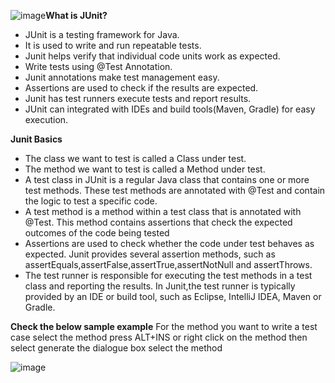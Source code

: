 ![image](https://github.com/user-attachments/assets/790278db-0dd5-4fb0-b2fb-9a1ef56432a7)**What is JUnit?**
  - JUnit is a testing framework for Java.<br />
  - It is used to write and run repeatable tests.<br />
  - Junit helps verify that individual code units work as expected.<br />
  - Write tests using @Test Annotation.<br />
  - Junit annotations make test management easy.<br />
  - Assertions are used to check if the results are expected.<br />
  - Junit has test runners execute tests and report results.<br />
  - JUnit can integrated with IDEs and build tools(Maven, Gradle) for easy execution.<br />

**Junit Basics**
- The class we want to test is called a Class under test.
- The method we want to test is called a Method under test.
- A test class in JUnit is a regular Java class that contains one or more test methods. These test methods are annotated with @Test and contain the 
  logic to test a specific code.
- A test method is a method within a test class that is annotated with @Test. This method contains assertions that check the expected outcomes of the 
  code being tested
- Assertions are used to check whether the code under test behaves as expected. Junit provides several assertion methods, such as 
  assertEquals,assertFalse,assertTrue,assertNotNull and assertThrows.
- The test runner is responsible for executing the test methods in a test class and reporting the results. In Junit,the test runner is typically 
  provided by an IDE or build tool, such as Eclipse, IntelliJ IDEA, Maven or Gradle.

**Check the below sample example**
For the method you want to write a test case select the method press ALT+INS or right click on the method then select generate the dialogue box select the method

![image](https://github.com/user-attachments/assets/8416a365-0a70-40df-97eb-5955d82f4597)



